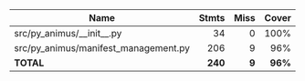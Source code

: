 | Name                                   |    Stmts |     Miss |   Cover |
|--------------------------------------- | -------: | -------: | ------: |
| src/py\_animus/\_\_init\_\_.py         |       34 |        0 |    100% |
| src/py\_animus/manifest\_management.py |      206 |        9 |     96% |
|                              **TOTAL** |  **240** |    **9** | **96%** |
